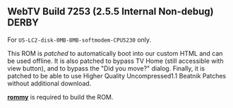 ## WebTV Build 7253 (2.5.5 Internal Non-debug) DERBY

For `US-LC2-disk-0MB-8MB-softmodem-CPU5230` only.

This ROM is *patched* to automatically boot into our custom HTML and can be used offline.
It is also patched to bypass TV Home (still accessible with view button), and to bypass the "Did you move?" dialog.
Finally, it is patched to be able to use Higher Quality Uncompressed1.1 Beatnik Patches without additional download.

**[rommy](https://github.com/wtvemac/rommy)** is required to build the ROM.
